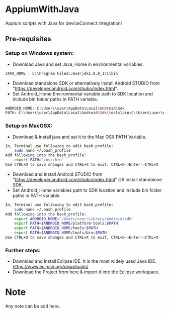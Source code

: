 # AppiumWithJava
Appium scripts with Java for deviceConnect integration!

## Pre-requisites
### Setup on Windows system:
* Download Java and set Java_Home in environmental variables.
```sh
JAVA_HOME : C:\Program Files\Java\jdk1.8.0_171\bin
```
* Download standalone SDK or alternatively install Android STUDIO from "https://developer.android.com/studio/index.html".
* Set Android_Home Environmental variable path to SDK location and include bin folder paths in PATH variable.
```sh
ANDROID_HOME: C:\Users\user\AppData\Local\Android\Sdk
PATH: C:\Users\user\AppData\Local\Android\Sdk\tools\bin;C:\Users\user\AppData\Local\Android\Sdk\tools;C:\Users\user\AppData\Local\Android\Sdk\platform-tools;
```
### Setup on MacOSX:
* Download & install java and set it to the Mac OSX PATH Variable.
```sh
In, Terminal use following to edit bash_profile:
    sudo nano ~/.bash_profile
Add following into the bash_profile:
    export PATH="/usr/bin"
Use CTRL+O to save changes and CTRL+X to exit. CTRL+O->Enter->CTRL+X
```
* Download and install Android STUDIO from "https://developer.android.com/studio/index.html" OR install standalone SDK.
* Set Android_Home variables path to SDK location and include bin folder paths in PATH variable.
```sh
In, Terminal use following to edit bash_profile:
    sudo nano ~/.bash_profile
Add following into the bash_profile:
    export ANDROID_HOME="/Users/user/Library/Android/sdk"
    export PATH=$ANDROID_HOME/platform-tools:$PATH
    export PATH=$ANDROID_HOME/tools:$PATH
    export PATH=$ANDROID_HOME/tools/bin:$PATH
Use CTRL+O to save changes and CTRL+X to exit. CTRL+O->Enter->CTRL+X
```
### Further steps:
* Download and Install Eclipse IDE. It is the most widely used Java IDE. https://www.eclipse.org/downloads/.
* Download the Project from here & import it into the Eclipse workspace.

# Note
Any note can be add here.

